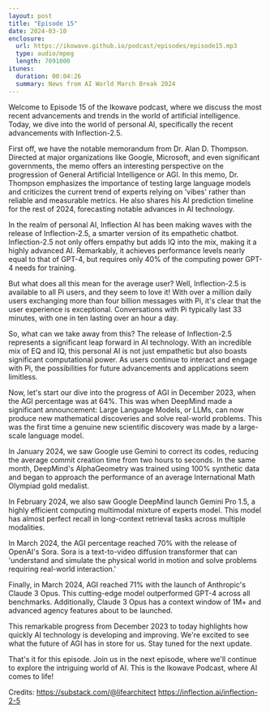 ```yaml
---
layout: post
title: "Episode 15"
date: 2024-03-10
enclosure:
  url: https://ikowave.github.io/podcast/episodes/episode15.mp3
  type: audio/mpeg
  length: 7091000
itunes:
  duration: 00:04:26
  summary: News from AI World March Break 2024
---
```

Welcome to Episode 15 of the Ikowave podcast, where we discuss the most recent advancements and trends in the world of artificial intelligence. Today, we dive into the world of personal AI, specifically the recent advancements with Inflection-2.5.

First off, we have the notable memorandum from Dr. Alan D. Thompson. Directed at major organizations like Google, Microsoft, and even significant governments, the memo offers an interesting perspective on the progression of General Artificial Intelligence or AGI. In this memo, Dr. Thompson emphasizes the importance of testing large language models and criticizes the current trend of experts relying on 'vibes' rather than reliable and measurable metrics. He also shares his AI prediction timeline for the rest of 2024, forecasting notable advances in AI technology.

In the realm of personal AI, Inflection AI has been making waves with the release of Inflection-2.5, a smarter version of its empathetic chatbot. Inflection-2.5 not only offers empathy but adds IQ into the mix, making it a highly advanced AI. Remarkably, it achieves performance levels nearly equal to that of GPT-4, but requires only 40% of the computing power GPT-4 needs for training.

But what does all this mean for the average user? Well, Inflection-2.5 is available to all Pi users, and they seem to love it! With over a million daily users exchanging more than four billion messages with Pi, it's clear that the user experience is exceptional. Conversations with Pi typically last 33 minutes, with one in ten lasting over an hour a day.

So, what can we take away from this? The release of Inflection-2.5 represents a significant leap forward in AI technology. With an incredible mix of EQ and IQ, this personal AI is not just empathetic but also boasts significant computational power. As users continue to interact and engage with Pi, the possibilities for future advancements and applications seem limitless.

Now, let's start our dive into the progress of AGI in December 2023, when the AGI percentage was at 64%. This was when DeepMind made a significant announcement: Large Language Models, or LLMs, can now produce new mathematical discoveries and solve real-world problems. This was the first time a genuine new scientific discovery was made by a large-scale language model.

In January 2024, we saw Google use Gemini to correct its codes, reducing the average commit creation time from two hours to seconds. In the same month, DeepMind's AlphaGeometry was trained using 100% synthetic data and began to approach the performance of an average International Math Olympiad gold medalist.

In February 2024, we also saw Google DeepMind launch Gemini Pro 1.5, a highly efficient computing multimodal mixture of experts model. This model has almost perfect recall in long-context retrieval tasks across multiple modalities.

In March 2024, the AGI percentage reached 70% with the release of OpenAI's Sora. Sora is a text-to-video diffusion transformer that can 'understand and simulate the physical world in motion and solve problems requiring real-world interaction.'

Finally, in March 2024, AGI reached 71% with the launch of Anthropic's Claude 3 Opus. This cutting-edge model outperformed GPT-4 across all benchmarks. Additionally, Claude 3 Opus has a context window of 1M+ and advanced agency features about to be launched.

This remarkable progress from December 2023 to today highlights how quickly AI technology is developing and improving. We're excited to see what the future of AGI has in store for us. Stay tuned for the next update.

That's it for this episode. Join us in the next episode, where we'll continue to explore the intriguing world of AI. This is the Ikowave Podcast, where AI comes to life!

Credits: 
https://substack.com/@lifearchitect
https://inflection.ai/inflection-2-5
